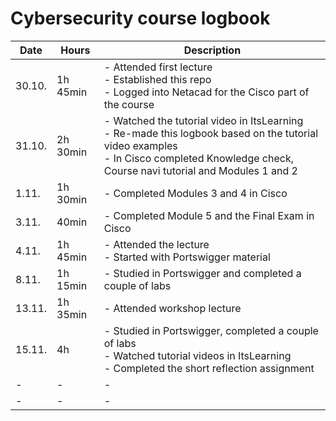 # Cybersecurity course logbook

| Date |Hours | Description |
| --- | --- |--- |
| 30.10. |  1h 45min |- Attended first lecture <br /> - Established this repo <br /> - Logged into Netacad for the Cisco part of the course |
| 31.10. |  2h 30min |- Watched the tutorial video in ItsLearning <br /> - Re-made this logbook based on the tutorial video examples <br /> - In Cisco completed Knowledge check, Course navi tutorial and Modules 1 and 2  |
| 1.11. |   1h 30min| - Completed Modules 3 and 4 in Cisco|
|  3.11. |   40min | - Completed Module 5 and the Final Exam in Cisco |
|  4.11. |   1h 45min| - Attended the lecture <br /> - Started with Portswigger material|
|  8.11. |   1h 15min | - Studied in Portswigger and completed a couple of labs|
|  13.11. |   1h 35min | - Attended workshop lecture |
|  15.11. |   4h | - Studied in Portswigger, completed a couple of labs <br /> - Watched tutorial videos in ItsLearning <br /> - Completed the short reflection assignment |
|  *-* |   *-* | *-* |
|  *-* |   *-* | *-* |
